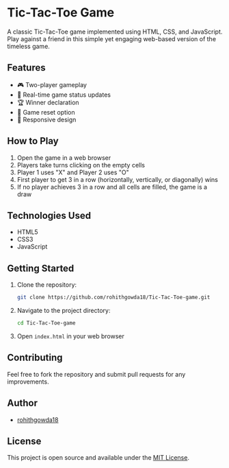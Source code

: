 # Tic-Tac-Toe Game

A classic Tic-Tac-Toe game implemented using HTML, CSS, and JavaScript. Play against a friend in this simple yet engaging web-based version of the timeless game.

## Features

- 🎮 Two-player gameplay
- 🎯 Real-time game status updates
- 🏆 Winner declaration
- 🔄 Game reset option
- 📱 Responsive design

## How to Play

1. Open the game in a web browser
2. Players take turns clicking on the empty cells
3. Player 1 uses "X" and Player 2 uses "O"
4. First player to get 3 in a row (horizontally, vertically, or diagonally) wins
5. If no player achieves 3 in a row and all cells are filled, the game is a draw

## Technologies Used

- HTML5
- CSS3
- JavaScript

## Getting Started

1. Clone the repository:
   ```bash
   git clone https://github.com/rohithgowda18/Tic-Tac-Toe-game.git
   ```

2. Navigate to the project directory:
   ```bash
   cd Tic-Tac-Toe-game
   ```

3. Open `index.html` in your web browser

## Contributing

Feel free to fork the repository and submit pull requests for any improvements.

## Author

- [rohithgowda18](https://github.com/rohithgowda18)

## License

This project is open source and available under the [MIT License](LICENSE).